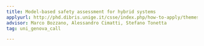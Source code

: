 ```yaml
---
title: Model-based safety assessment for hybrid systems
applyurl: http://phd.dibris.unige.it/csse/index.php/how-to-apply/themes/research-projects#bozzano
advisor: Marco Bozzano, Alessandro Cimatti, Stefano Tonetta
tag: uni_genova_call

---
```

